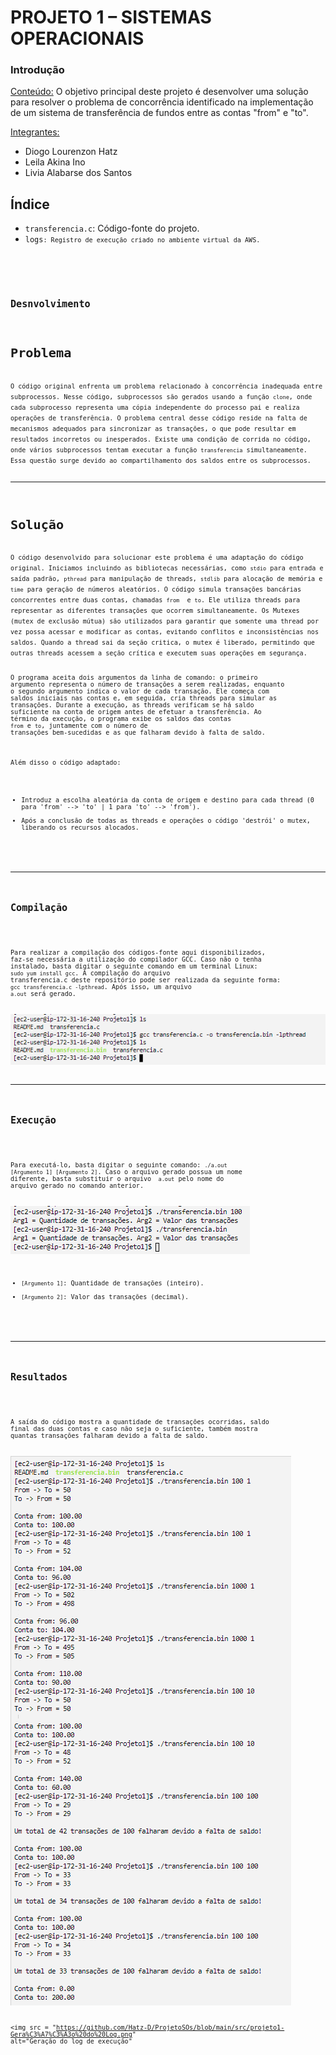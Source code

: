 <h1>PROJETO 1 – SISTEMAS OPERACIONAIS</h1>

<h3>Introdução</h3>

<ins>Conteúdo:</ins> O objetivo principal deste projeto é desenvolver uma solução para resolver o problema de concorrência identificado na implementação de um sistema de transferência de fundos entre as contas "from" e "to".

<ins>Integrantes:</ins>

- Diogo Lourenzon Hatz
- Leila Akina Ino
- Livia Alabarse dos Santos

<h2>Índice</h2>

<ul>
<li><code>transferencia.c</code>: Código-fonte do projeto.</li>
<li><code>logs<code>: Registro de execução criado no ambiente virtual da AWS.</li>
</ul>

<h2>Desnvolvimento</h2>
<h1>Problema</h1>
O código original enfrenta um problema relacionado à concorrência inadequada entre subprocessos. Nesse código, subprocessos são gerados usando a função <code>clone</code>, onde cada subprocesso representa uma cópia independente do processo pai e realiza operações de transferência. O problema central desse código reside na falta de mecanismos adequados para sincronizar as transações, o que pode resultar em resultados incorretos ou inesperados. Existe uma condição de corrida no código, onde vários subprocessos tentam executar a função <code>transferencia</code> simultaneamente. Essa questão surge devido ao compartilhamento dos saldos entre os subprocessos.

<hr>
<h1>Solução</h1>
O código desenvolvido para solucionar este problema é uma adaptação do código original. Iniciamos incluindo as bibliotecas necessárias, como <code>stdio</code> para entrada e saída padrão, <code>pthread</code> para manipulação de threads, <code>stdlib</code> para alocação de memória e <code>time</code> para geração de números aleatórios. O código simula transações bancárias concorrentes entre duas contas, chamadas <code>from</code>  e <code>to</code>. Ele utiliza threads para representar as diferentes transações que ocorrem simultaneamente. Os Mutexes (mutex de exclusão mútua) são utilizados para garantir que somente uma thread por vez possa acessar e modificar as contas, evitando conflitos e inconsistências nos saldos. Quando a thread sai da seção critica, o mutex é liberado, permitindo que outras threads acessem a seção crítica e executem suas operações em segurança.

O programa aceita dois argumentos da linha de comando: o primeiro argumento representa o número de transações a serem realizadas, enquanto o segundo argumento indica o valor de cada transação. Ele começa com saldos iniciais nas contas e, em seguida, cria threads para simular as transações. Durante a execução, as threads verificam se há saldo suficiente na conta de origem antes de efetuar a transferência. Ao término da execução, o programa exibe os saldos das contas <code>from</code> e <code>to</code>, juntamente com o número de transações bem-sucedidas e as que falharam devido à falta de saldo.

Além disso o código adaptado:
<ul>
<li>Introduz a escolha aleatória da conta de origem e destino para cada thread (0 para 'from' --> 'to' | 1 para 'to' --> 'from').</li>
<li>Após a conclusão de todas as threads e operações o código 'destrói' o mutex, liberando os recursos alocados.</li>
</ul>

<hr>
<h2>Compilação</h2>

Para realizar a compilação dos códigos-fonte aqui disponibilizados, faz-se necessária a utilização do compilador GCC. Caso não o tenha instalado, basta digitar o seguinte comando em um terminal Linux: <code>sudo yum install gcc</code>. A compilação do arquivo transferencia.c deste repositório pode ser realizada da seguinte forma: <code>gcc  transferencia.c -lpthread</code>. Após isso, um arquivo <code>a.out</code> será gerado.

<img src = "https://github.com/Hatz-D/ProjetoSOs/blob/main/src/projeto1-Gcc.png" alt="Compilação">

<hr>
<h2>Execução</h2>

Para executá-lo, basta digitar o seguinte comando: <code>./a.out [Argumento 1] [Argumento 2]</code>. Caso o arquivo gerado possua um nome diferente, basta substituir o arquivo <code> a.out</code> pelo nome do arquivo gerado no comando anterior.

<img src = "https://github.com/Hatz-D/ProjetoSOs/blob/main/src/projeto1-Stderr.png" alt = "Mensagem de erro ao informar parâmetros errôneos">

<ul>
<li><code>[Argumento 1]</code>: Quantidade de transações (inteiro).</li>
<li><code>[Argumento 2]</code>: Valor das transações (decimal).</li>
</ul>

<hr>
<h2>Resultados</h2>

A saída do código mostra a quantidade de transações ocorridas, saldo final das duas contas e caso não seja o suficiente, também mostra quantas transações falharam devido a falta de saldo.  

<img src = "https://github.com/Hatz-D/ProjetoSOs/blob/main/src/projeto1-Testes.png" alt="Bateria de testes">

<img src = "https://github.com/Hatz-D/ProjetoSOs/blob/main/src/projeto1-Gera%C3%A7%C3%A3o%20do%20Log.png" alt="Geração do log de execução"
